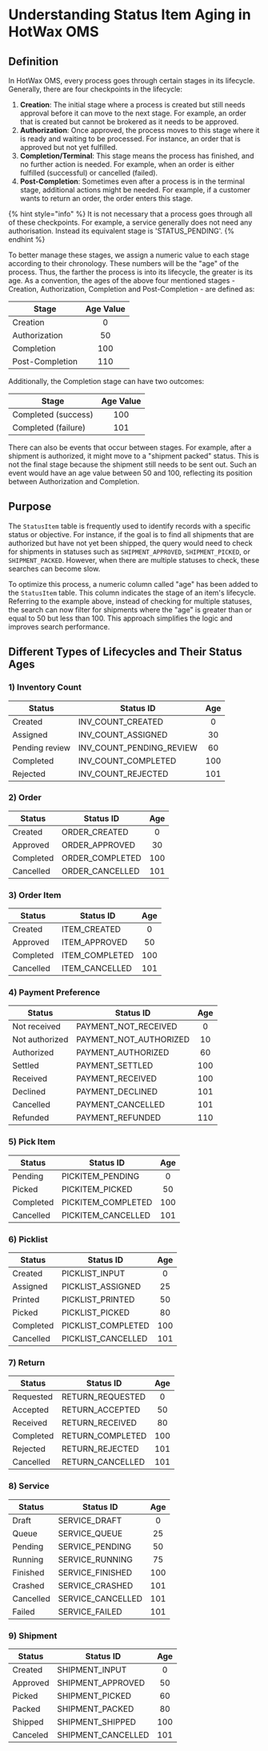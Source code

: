 # Understanding Status Item Aging in HotWax OMS

## Definition
In HotWax OMS, every process goes through certain stages in its lifecycle. Generally, there are four checkpoints in the lifecycle:

1. **Creation**: The initial stage where a process is created but still needs approval before it can move to the next stage. For example, an order that is created but cannot be brokered as it needs to be approved.
2. **Authorization**: Once approved, the process moves to this stage where it is ready and waiting to be processed. For instance, an order that is approved but not yet fulfilled.
3. **Completion/Terminal**: This stage means the process has finished, and no further action is needed. For example, when an order is either fulfilled (successful) or cancelled (failed).
4. **Post-Completion**: Sometimes even after a process is in the terminal stage, additional actions might be needed. For example, if a customer wants to return an order, the order enters this stage.

{% hint style="info" %} It is not necessary that a process goes through all of these checkpoints. For example, a service generally does not need any authorisation. Instead its equivalent stage is 'STATUS_PENDING'. {% endhint %}

To better manage these stages, we assign a numeric value to each stage according to their chronology. These numbers will be the "age" of the process. Thus, the farther the process is into its lifecycle, the greater is its age. As a convention, the ages of the above four mentioned stages - Creation, Authorization, Completion and Post-Completion - are defined as: 

| Stage            |    Age Value    |
|------------------|:---------------:|
| Creation         |        0        |
| Authorization    |        50       |
| Completion       |       100       |
| Post-Completion  |       110       |

Additionally, the Completion stage can have two outcomes:

| Stage               |    Age Value    |
|---------------------|:---------------:|
| Completed (success) |       100       |
| Completed (failure) |       101       |

There can also be events that occur between stages. For example, after a shipment is authorized, it might move to a "shipment packed" status. This is not the final stage because the shipment still needs to be sent out. Such an event would have an age value between 50 and 100, reflecting its position between Authorization and Completion.

## Purpose
The `StatusItem` table is frequently used to identify records with a specific status or objective. For instance, if the goal is to find all shipments that are authorized but have not yet been shipped, the query would need to check for shipments in statuses such as `SHIPMENT_APPROVED`, `SHIPMENT_PICKED`, or `SHIPMENT_PACKED`. However, when there are multiple statuses to check, these searches can become slow.

To optimize this process, a numeric column called "age" has been added to the `StatusItem` table. This column indicates the stage of an item's lifecycle. Referring to the example above, instead of checking for multiple statuses, the search can now filter for shipments where the "age" is greater than or equal to 50 but less than 100. This approach simplifies the logic and improves search performance.

## Different Types of Lifecycles and Their Status Ages

### 1) Inventory Count



  | Status         | Status ID            |    Age    |
  |----------------|----------------------|:---------:|
  | Created        | INV_COUNT_CREATED     |     0     |
  | Assigned       | INV_COUNT_ASSIGNED    |    30     |
  | Pending review | INV_COUNT_PENDING_REVIEW|  60     |
  | Completed      | INV_COUNT_COMPLETED   |    100    |
  | Rejected       | INV_COUNT_REJECTED    |    101    |



### 2) Order



  | Status   | Status ID       |    Age    |
  |----------|-----------------|:---------:|
  | Created  | ORDER_CREATED    |     0     |
  | Approved | ORDER_APPROVED   |    30     |
  | Completed| ORDER_COMPLETED  |    100    |
  | Cancelled| ORDER_CANCELLED  |    101    |



### 3) Order Item



  | Status   | Status ID        |    Age    |
  |----------|------------------|:---------:|
  | Created  | ITEM_CREATED      |     0     |
  | Approved | ITEM_APPROVED     |    50     |
  | Completed| ITEM_COMPLETED    |    100    |
  | Cancelled| ITEM_CANCELLED    |    101    |



### 4) Payment Preference



  | Status        | Status ID            |    Age    |
  |---------------|----------------------|:---------:|
  | Not received  | PAYMENT_NOT_RECEIVED  |     0     |
  | Not authorized| PAYMENT_NOT_AUTHORIZED|    10     |
  | Authorized    | PAYMENT_AUTHORIZED    |    60     |
  | Settled       | PAYMENT_SETTLED       |    100    |
  | Received      | PAYMENT_RECEIVED      |    100    |
  | Declined      | PAYMENT_DECLINED      |    101    |
  | Cancelled     | PAYMENT_CANCELLED     |    101    |
  | Refunded      | PAYMENT_REFUNDED      |    110    |



### 5) Pick Item



  | Status    | Status ID       |    Age    |
  |-----------|-----------------|:---------:|
  | Pending   | PICKITEM_PENDING |     0     |
  | Picked    | PICKITEM_PICKED  |    50     |
  | Completed | PICKITEM_COMPLETED|   100    |
  | Cancelled | PICKITEM_CANCELLED|   101    |



### 6) Picklist



  | Status   | Status ID       |    Age    |
  |----------|-----------------|:---------:|
  | Created  | PICKLIST_INPUT   |     0     |
  | Assigned | PICKLIST_ASSIGNED|    25     |
  | Printed  | PICKLIST_PRINTED |    50     |
  | Picked   | PICKLIST_PICKED  |    80     |
  | Completed| PICKLIST_COMPLETED|   100    |
  | Cancelled| PICKLIST_CANCELLED|   101    |



### 7) Return



  | Status     | Status ID       |    Age    |
  |------------|-----------------|:---------:|
  | Requested  | RETURN_REQUESTED |     0     |
  | Accepted   | RETURN_ACCEPTED  |    50     |
  | Received   | RETURN_RECEIVED  |    80     |
  | Completed  | RETURN_COMPLETED |    100    |
  | Rejected   | RETURN_REJECTED  |    101    |
  | Cancelled  | RETURN_CANCELLED |    101    |



### 8) Service



  | Status    | Status ID      |    Age    |
  |-----------|----------------|:---------:|
  | Draft     | SERVICE_DRAFT   |     0     |
  | Queue     | SERVICE_QUEUE   |    25     |
  | Pending   | SERVICE_PENDING |    50     |
  | Running   | SERVICE_RUNNING |    75     |
  | Finished  | SERVICE_FINISHED|    100    |
  | Crashed   | SERVICE_CRASHED |    101    |
  | Cancelled | SERVICE_CANCELLED|    101    |
  | Failed    | SERVICE_FAILED  |    101    |



### 9) Shipment


  | Status       | Status ID        |    Age    |
  |--------------|------------------|:---------:|
  | Created      | SHIPMENT_INPUT    |     0     |
  | Approved     | SHIPMENT_APPROVED |    50     |
  | Picked       | SHIPMENT_PICKED   |    60     |
  | Packed       | SHIPMENT_PACKED   |    80     |
  | Shipped      | SHIPMENT_SHIPPED  |    100    |
  | Canceled     | SHIPMENT_CANCELLED|    101    |



